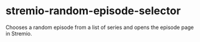 # stremio-random-episode-selector
Chooses a random episode from a list of series and opens the episode page in Stremio.
